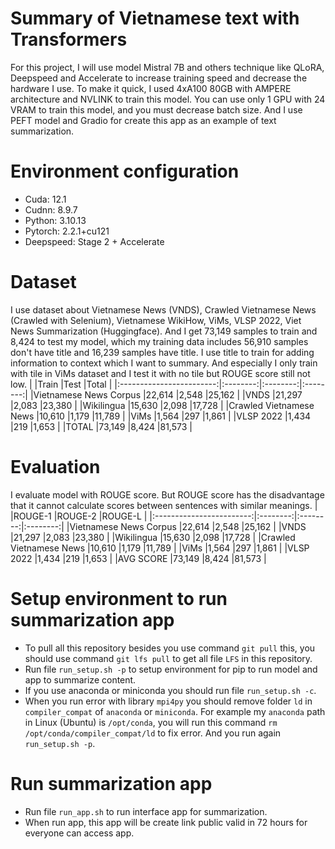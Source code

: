 # Summary of Vietnamese text with Transformers
For this project, I will use model Mistral 7B and others technique like QLoRA, Deepspeed and Accelerate to increase training speed and decrease the hardware I use. To make it quick, I used 4xA100 80GB with AMPERE architecture and NVLINK to train this model. You can use only 1 GPU with 24 VRAM to train this model, and you must decrease batch size. And I use PEFT model and Gradio for create this app as an example of text summarization.
# Environment configuration
* Cuda: 12.1
* Cudnn: 8.9.7
* Python: 3.10.13
* Pytorch: 2.2.1+cu121
* Deepspeed: Stage 2 + Accelerate
# Dataset
I use dataset about Vietnamese News (VNDS), Crawled Vietnamese News (Crawled with Selenium), Vietnamese WikiHow, ViMs, VLSP 2022, Viet News Summarization (Huggingface). And I get 73,149 samples to train and 8,424 to test my model, which my training data includes 56,910 samples don't have title and 16,239 samples have title. I use title to train for adding information to context which I want to summary. And especially I only train with tile in ViMs dataset and I test it with no tile but ROUGE score still not low.
|                          |Train     |Test      |Total     |
|:------------------------:|:--------:|:--------:|:--------:|
|Vietnamese News Corpus    |22,614    |2,548     |25,162    |
|VNDS                      |21,297    |2,083     |23,380    |
|Wikilingua                |15,630    |2,098     |17,728    |
|Crawled Vietnamese News   |10,610    |1,179     |11,789    |
|ViMs                      |1,564     |297       |1,861     |
|VLSP 2022                 |1,434     |219       |1,653     |
|TOTAL                     |73,149    |8,424     |81,573    |
# Evaluation
I evaluate model with ROUGE score. But ROUGE score has the disadvantage that it cannot calculate scores between sentences with similar meanings.
|                          |ROUGE-1   |ROUGE-2   |ROUGE-L   |
|:------------------------:|:--------:|:--------:|:--------:|
|Vietnamese News Corpus    |22,614    |2,548     |25,162    |
|VNDS                      |21,297    |2,083     |23,380    |
|Wikilingua                |15,630    |2,098     |17,728    |
|Crawled Vietnamese News   |10,610    |1,179     |11,789    |
|ViMs                      |1,564     |297       |1,861     |
|VLSP 2022                 |1,434     |219       |1,653     |
|AVG SCORE                 |73,149    |8,424     |81,573    |
# Setup environment to run summarization app
* To pull all this repository besides you use command `git pull` this, you should use command `git lfs pull` to get all file `LFS` in this repository. 
* Run file `run_setup.sh -p` to setup environment for pip to run model and app to summarize content.
* If you use anaconda or miniconda you should run file `run_setup.sh -c`.
* When you run error with library `mpi4py` you should remove folder `ld` in `compiler_compat` of `anaconda` or `miniconda`. For example my `anaconda` path in Linux (Ubuntu) is `/opt/conda`, you will run this command `rm /opt/conda/compiler_compat/ld` to fix error. And you run again `run_setup.sh -p`.
# Run summarization app
* Run file `run_app.sh` to run interface app for summarization.
* When run app, this app will be create link public valid in 72 hours for everyone can access app.
